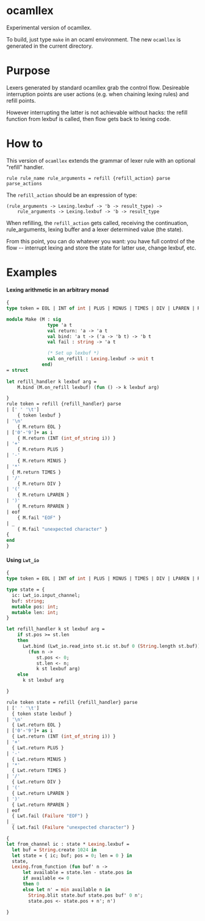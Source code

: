 ocamllex
========

Experimental version of ocamllex.

To build, just type ```make``` in an ocaml environment. The new ```ocamllex```
is generated in the current directory.

Purpose
=======

Lexers generated by standard ocamllex grab the control flow. Desireable
interruption points are user actions (e.g. when chaining lexing rules) and
refill points.

However interrupting the latter is not achievable without hacks: the refill
function from lexbuf is called, then flow gets back to lexing code.

How to
======

This version of ```ocamllex``` extends the grammar of lexer rule with an
optional "refill" handler.

    rule rule_name rule_arguments = refill {refill_action} parse parse_actions

The ```refill_action``` should be an expression of type:

    (rule_arguments -> Lexing.lexbuf -> 'b -> result_type) -> 
        rule_arguments -> Lexing.lexbuf -> 'b -> result_type

When refilling, the ```refill_action``` gets called, receiving the
continuation, rule_arguments, lexing buffer and a lexer determined value (the
state).

From this point, you can do whatever you want: you have full control of
the flow -- interrupt lexing and store the state for latter use, change
lexbuf, etc.

Examples
========

#### Lexing arithmetic in an arbitrary monad

```ocaml
{
type token = EOL | INT of int | PLUS | MINUS | TIMES | DIV | LPAREN | RPAREN

module Make (M : sig
               type 'a t
               val return: 'a -> 'a t
               val bind: 'a t -> ('a -> 'b t) -> 'b t
               val fail : string -> 'a t

               (* Set up lexbuf *)
               val on_refill : Lexing.lexbuf -> unit t
             end)
= struct
  
let refill_handler k lexbuf arg =
    M.bind (M.on_refill lexbuf) (fun () -> k lexbuf arg)

}
rule token = refill {refill_handler} parse
| [' ' '\t']
    { token lexbuf }
| '\n'
    { M.return EOL }
| ['0'-'9']+ as i
    { M.return (INT (int_of_string i)) }
| '+'
    { M.return PLUS }
| '-'
    { M.return MINUS }
| '*'
  { M.return TIMES }
| '/'
    { M.return DIV }
| '('
    { M.return LPAREN }
| ')'
    { M.return RPAREN }
| eof
    { M.fail "EOF" }
| _
    { M.fail "unexpected character" }
{
end
}
```

#### Using ```Lwt_io```

```ocaml
{
type token = EOL | INT of int | PLUS | MINUS | TIMES | DIV | LPAREN | RPAREN

type state = {
  ic: Lwt_io.input_channel;
  buf: string;
  mutable pos: int;
  mutable len: int;
}

let refill_handler k st lexbuf arg =
    if st.pos >= st.len
    then
      Lwt.bind (Lwt_io.read_into st.ic st.buf 0 (String.length st.buf))
        (fun n ->
           st.pos <- 0;
           st.len <- n;
           k st lexbuf arg)
    else
      k st lexbuf arg

}

rule token state = refill {refill_handler} parse
| [' ' '\t']
  { token state lexbuf }
| '\n'
  { Lwt.return EOL }
| ['0'-'9']+ as i
  { Lwt.return (INT (int_of_string i)) }
| '+'
  { Lwt.return PLUS }
| '-'
  { Lwt.return MINUS }
| '*'
  { Lwt.return TIMES }
| '/'
  { Lwt.return DIV }
| '('
  { Lwt.return LPAREN }
| ')'
  { Lwt.return RPAREN }
| eof
  { Lwt.fail (Failure "EOF") }
| _
  { Lwt.fail (Failure "unexpected character") }

{
let from_channel ic : state * Lexing.lexbuf =
  let buf = String.create 1024 in
  let state = { ic; buf; pos = 0; len = 0 } in
  state,
  Lexing.from_function (fun buf' n ->
      let available = state.len - state.pos in
      if available <= 0
      then 0
      else let n' = min available n in
        String.blit state.buf state.pos buf' 0 n';
        state.pos <- state.pos + n'; n')

}
```
